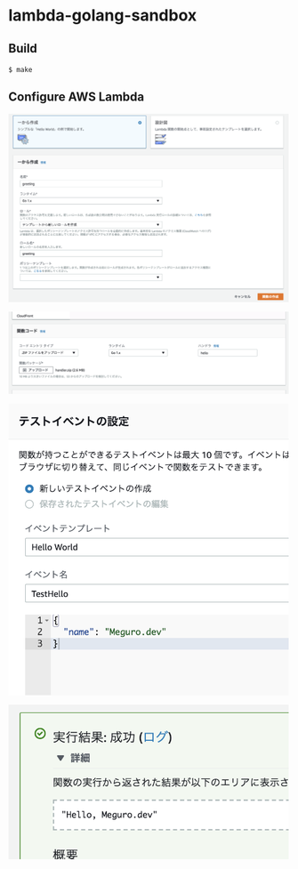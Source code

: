 # lambda-golang-sandbox


## Build

```console
$ make
```

## Configure AWS Lambda



![](https://raw.githubusercontent.com/fivestar/lambda-golang-sandbox/master/docs/img/img01.png)

![](https://raw.githubusercontent.com/fivestar/lambda-golang-sandbox/master/docs/img/img02.png)

![](https://raw.githubusercontent.com/fivestar/lambda-golang-sandbox/master/docs/img/img03.png)

![](https://raw.githubusercontent.com/fivestar/lambda-golang-sandbox/master/docs/img/img04.png)

